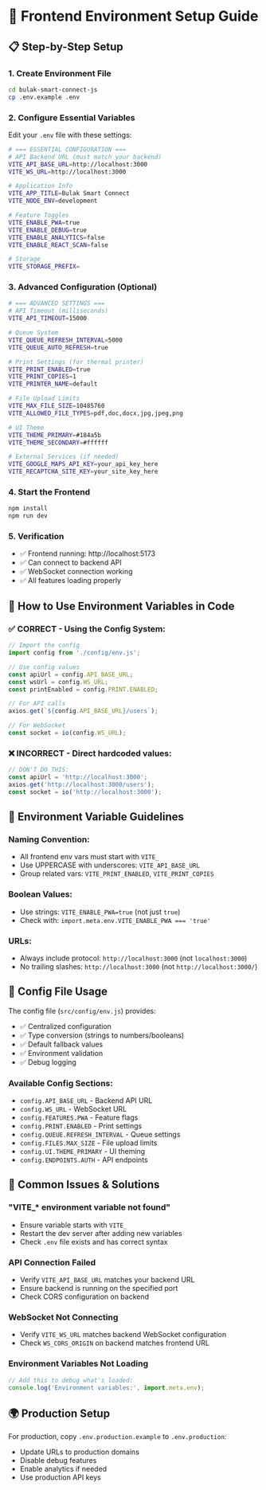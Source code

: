 # 🎨 Frontend Environment Setup Guide

## 📋 Step-by-Step Setup

### 1. Create Environment File
```bash
cd bulak-smart-connect-js
cp .env.example .env
```

### 2. Configure Essential Variables
Edit your `.env` file with these settings:

```bash
# === ESSENTIAL CONFIGURATION ===
# API Backend URL (must match your backend)
VITE_API_BASE_URL=http://localhost:3000
VITE_WS_URL=http://localhost:3000

# Application Info
VITE_APP_TITLE=Bulak Smart Connect
VITE_NODE_ENV=development

# Feature Toggles
VITE_ENABLE_PWA=true
VITE_ENABLE_DEBUG=true
VITE_ENABLE_ANALYTICS=false
VITE_ENABLE_REACT_SCAN=false

# Storage
VITE_STORAGE_PREFIX=
```

### 3. Advanced Configuration (Optional)
```bash
# === ADVANCED SETTINGS ===
# API Timeout (milliseconds)
VITE_API_TIMEOUT=15000

# Queue System
VITE_QUEUE_REFRESH_INTERVAL=5000
VITE_QUEUE_AUTO_REFRESH=true

# Print Settings (for thermal printer)
VITE_PRINT_ENABLED=true
VITE_PRINT_COPIES=1
VITE_PRINTER_NAME=default

# File Upload Limits
VITE_MAX_FILE_SIZE=10485760
VITE_ALLOWED_FILE_TYPES=pdf,doc,docx,jpg,jpeg,png

# UI Theme
VITE_THEME_PRIMARY=#184a5b
VITE_THEME_SECONDARY=#ffffff

# External Services (if needed)
VITE_GOOGLE_MAPS_API_KEY=your_api_key_here
VITE_RECAPTCHA_SITE_KEY=your_site_key_here
```

### 4. Start the Frontend
```bash
npm install
npm run dev
```

### 5. Verification
- ✅ Frontend running: http://localhost:5173
- ✅ Can connect to backend API
- ✅ WebSocket connection working
- ✅ All features loading properly

## 🔄 How to Use Environment Variables in Code

### ✅ CORRECT - Using the Config System:
```javascript
// Import the config
import config from './config/env.js';

// Use config values
const apiUrl = config.API_BASE_URL;
const wsUrl = config.WS_URL;
const printEnabled = config.PRINT.ENABLED;

// For API calls
axios.get(`${config.API_BASE_URL}/users`);

// For WebSocket
const socket = io(config.WS_URL);
```

### ❌ INCORRECT - Direct hardcoded values:
```javascript
// DON'T DO THIS:
const apiUrl = 'http://localhost:3000';
axios.get('http://localhost:3000/users');
const socket = io('http://localhost:3000');
```

## 🎯 Environment Variable Guidelines

### Naming Convention:
- All frontend env vars must start with `VITE_`
- Use UPPERCASE with underscores: `VITE_API_BASE_URL`
- Group related vars: `VITE_PRINT_ENABLED`, `VITE_PRINT_COPIES`

### Boolean Values:
- Use strings: `VITE_ENABLE_PWA=true` (not just `true`)
- Check with: `import.meta.env.VITE_ENABLE_PWA === 'true'`

### URLs:
- Always include protocol: `http://localhost:3000` (not `localhost:3000`)
- No trailing slashes: `http://localhost:3000` (not `http://localhost:3000/`)

## 🔧 Config File Usage

The config file (`src/config/env.js`) provides:
- ✅ Centralized configuration
- ✅ Type conversion (strings to numbers/booleans)
- ✅ Default fallback values
- ✅ Environment validation
- ✅ Debug logging

### Available Config Sections:
- `config.API_BASE_URL` - Backend API URL
- `config.WS_URL` - WebSocket URL
- `config.FEATURES.PWA` - Feature flags
- `config.PRINT.ENABLED` - Print settings
- `config.QUEUE.REFRESH_INTERVAL` - Queue settings
- `config.FILES.MAX_SIZE` - File upload limits
- `config.UI.THEME_PRIMARY` - UI theming
- `config.ENDPOINTS.AUTH` - API endpoints

## 🚨 Common Issues & Solutions

### "VITE_* environment variable not found"
- Ensure variable starts with `VITE_`
- Restart the dev server after adding new variables
- Check `.env` file exists and has correct syntax

### API Connection Failed
- Verify `VITE_API_BASE_URL` matches your backend URL
- Ensure backend is running on the specified port
- Check CORS configuration on backend

### WebSocket Not Connecting
- Verify `VITE_WS_URL` matches backend WebSocket configuration
- Check `WS_CORS_ORIGIN` on backend matches frontend URL

### Environment Variables Not Loading
```javascript
// Add this to debug what's loaded:
console.log('Environment variables:', import.meta.env);
```

## 🌍 Production Setup
For production, copy `.env.production.example` to `.env.production`:
- Update URLs to production domains
- Disable debug features
- Enable analytics if needed
- Use production API keys
